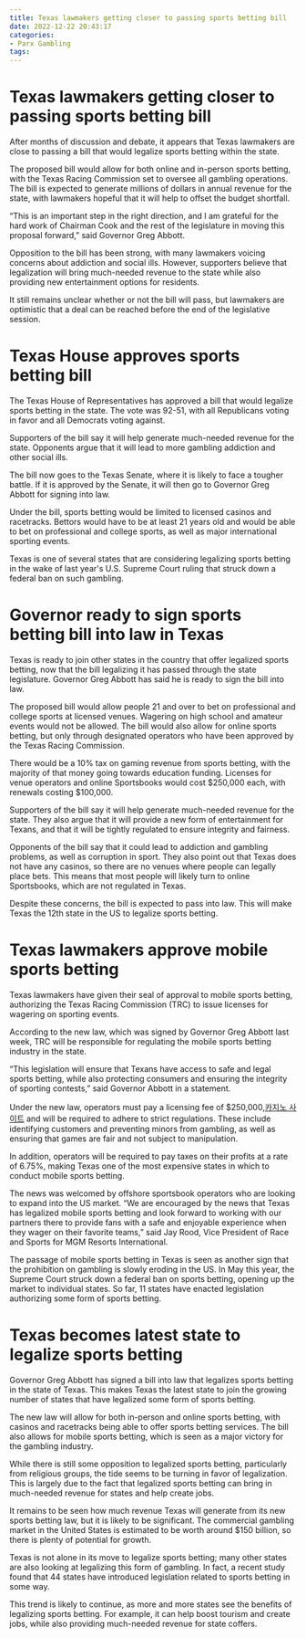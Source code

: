 ```yaml
---
title: Texas lawmakers getting closer to passing sports betting bill
date: 2022-12-22 20:43:17
categories:
- Parx Gambling
tags:
---
```



#  Texas lawmakers getting closer to passing sports betting bill

After months of discussion and debate, it appears that Texas lawmakers are close to passing a bill that would legalize sports betting within the state.

The proposed bill would allow for both online and in-person sports betting, with the Texas Racing Commission set to oversee all gambling operations. The bill is expected to generate millions of dollars in annual revenue for the state, with lawmakers hopeful that it will help to offset the budget shortfall.

“This is an important step in the right direction, and I am grateful for the hard work of Chairman Cook and the rest of the legislature in moving this proposal forward,” said Governor Greg Abbott.

Opposition to the bill has been strong, with many lawmakers voicing concerns about addiction and social ills. However, supporters believe that legalization will bring much-needed revenue to the state while also providing new entertainment options for residents.

It still remains unclear whether or not the bill will pass, but lawmakers are optimistic that a deal can be reached before the end of the legislative session.

#  Texas House approves sports betting bill

The Texas House of Representatives has approved a bill that would legalize sports betting in the state. The vote was 92-51, with all Republicans voting in favor and all Democrats voting against.

Supporters of the bill say it will help generate much-needed revenue for the state. Opponents argue that it will lead to more gambling addiction and other social ills.

The bill now goes to the Texas Senate, where it is likely to face a tougher battle. If it is approved by the Senate, it will then go to Governor Greg Abbott for signing into law.

Under the bill, sports betting would be limited to licensed casinos and racetracks. Bettors would have to be at least 21 years old and would be able to bet on professional and college sports, as well as major international sporting events.

Texas is one of several states that are considering legalizing sports betting in the wake of last year's U.S. Supreme Court ruling that struck down a federal ban on such gambling.

#  Governor ready to sign sports betting bill into law in Texas

Texas is ready to join other states in the country that offer legalized sports betting, now that the bill legalizing it has passed through the state legislature. Governor Greg Abbott has said he is ready to sign the bill into law.

The proposed bill would allow people 21 and over to bet on professional and college sports at licensed venues. Wagering on high school and amateur events would not be allowed. The bill would also allow for online sports betting, but only through designated operators who have been approved by the Texas Racing Commission.

There would be a 10% tax on gaming revenue from sports betting, with the majority of that money going towards education funding. Licenses for venue operators and online Sportsbooks would cost $250,000 each, with renewals costing $100,000.

Supporters of the bill say it will help generate much-needed revenue for the state. They also argue that it will provide a new form of entertainment for Texans, and that it will be tightly regulated to ensure integrity and fairness.

Opponents of the bill say that it could lead to addiction and gambling problems, as well as corruption in sport. They also point out that Texas does not have any casinos, so there are no venues where people can legally place bets. This means that most people will likely turn to online Sportsbooks, which are not regulated in Texas.

Despite these concerns, the bill is expected to pass into law. This will make Texas the 12th state in the US to legalize sports betting.

#  Texas lawmakers approve mobile sports betting

Texas lawmakers have given their seal of approval to mobile sports betting, authorizing the Texas Racing Commission (TRC) to issue licenses for wagering on sporting events.

According to the new law, which was signed by Governor Greg Abbott last week, TRC will be responsible for regulating the mobile sports betting industry in the state.

“This legislation will ensure that Texans have access to safe and legal sports betting, while also protecting consumers and ensuring the integrity of sporting contests,” said Governor Abbott in a statement.

Under the new law, operators must pay a licensing fee of $250,000,[카지노 사이트](https://choegocasino.com/) and will be required to adhere to strict regulations. These include identifying customers and preventing minors from gambling, as well as ensuring that games are fair and not subject to manipulation.

In addition, operators will be required to pay taxes on their profits at a rate of 6.75%, making Texas one of the most expensive states in which to conduct mobile sports betting.

The news was welcomed by offshore sportsbook operators who are looking to expand into the US market. “We are encouraged by the news that Texas has legalized mobile sports betting and look forward to working with our partners there to provide fans with a safe and enjoyable experience when they wager on their favorite teams,” said Jay Rood, Vice President of Race and Sports for MGM Resorts International.

The passage of mobile sports betting in Texas is seen as another sign that the prohibition on gambling is slowly eroding in the US. In May this year, the Supreme Court struck down a federal ban on sports betting, opening up the market to individual states. So far, 11 states have enacted legislation authorizing some form of sports betting.

#  Texas becomes latest state to legalize sports betting

Governor Greg Abbott has signed a bill into law that legalizes sports betting in the state of Texas. This makes Texas the latest state to join the growing number of states that have legalized some form of sports betting.

The new law will allow for both in-person and online sports betting, with casinos and racetracks being able to offer sports betting services. The bill also allows for mobile sports betting, which is seen as a major victory for the gambling industry.

While there is still some opposition to legalized sports betting, particularly from religious groups, the tide seems to be turning in favor of legalization. This is largely due to the fact that legalized sports betting can bring in much-needed revenue for states and help create jobs.

It remains to be seen how much revenue Texas will generate from its new sports betting law, but it is likely to be significant. The commercial gambling market in the United States is estimated to be worth around $150 billion, so there is plenty of potential for growth.

Texas is not alone in its move to legalize sports betting; many other states are also looking at legalizing this form of gambling. In fact, a recent study found that 44 states have introduced legislation related to sports betting in some way.

This trend is likely to continue, as more and more states see the benefits of legalizing sports betting. For example, it can help boost tourism and create jobs, while also providing much-needed revenue for state coffers.